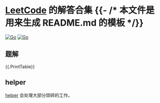 # [LeetCode](https://leetcode.com) 的解答合集 {{- /* 本文件是用来生成 README.md 的模板 */}}

 [![Go](https://img.shields.io/badge/by-lee-blue)](https://github.com/ConserveLee/leetcode_solution)
 [![Go](https://img.shields.io/badge/Go-1.13-blue.svg)](https://golang.google.cn)


## 题解

{{.PrintTable}}

## helper

[helper](./Helper) 会处理大部分琐碎的工作。